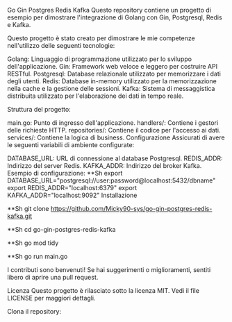 Go Gin Postgres Redis Kafka
Questo repository contiene un progetto di esempio per dimostrare l'integrazione di Golang con Gin, Postgresql, Redis e Kafka.

Questo progetto è stato creato per dimostrare le mie competenze nell'utilizzo delle seguenti tecnologie:

Golang: Linguaggio di programmazione utilizzato per lo sviluppo dell'applicazione.
Gin: Framework web veloce e leggero per costruire API RESTful.
Postgresql: Database relazionale utilizzato per memorizzare i dati degli utenti.
Redis: Database in-memory utilizzato per la memorizzazione nella cache e la gestione delle sessioni.
Kafka: Sistema di messaggistica distribuita utilizzato per l'elaborazione dei dati in tempo reale.

Struttura del progetto:

main.go: Punto di ingresso dell'applicazione.
handlers/: Contiene i gestori delle richieste HTTP.
repositories/: Contiene il codice per l'accesso ai dati.
services/: Contiene la logica di business.
Configurazione
Assicurati di avere le seguenti variabili di ambiente configurate:

DATABASE_URL: URL di connessione al database Postgresql.
REDIS_ADDR: Indirizzo del server Redis.
KAFKA_ADDR: Indirizzo del broker Kafka.
Esempio di configurazione:
**Sh
export DATABASE_URL="postgresql://user:password@localhost:5432/dbname"
export REDIS_ADDR="localhost:6379"
export KAFKA_ADDR="localhost:9092"
Installazione

**Sh
git clone https://github.com/Micky90-sys/go-gin-postgres-redis-kafka.git

**Sh
cd go-gin-postgres-redis-kafka

**Sh
go mod tidy

**Sh
go run main.go


I contributi sono benvenuti! Se hai suggerimenti o miglioramenti, sentiti libero di aprire una pull request.


Licenza
Questo progetto è rilasciato sotto la licenza MIT. Vedi il file LICENSE per maggiori dettagli.


Clona il repository:
